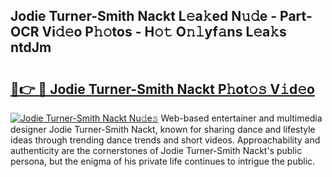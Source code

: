 ## Jodie Turner-Smith Nackt L𝚎a𝚔ed N𝚞𝚍e - Part-OCR Vi𝚍𝚎o P𝚑𝚘tos - H𝚘𝚝 O𝚗𝚕yf𝚊ns L𝚎a𝚔s ntdJm

# <h2><a href="http://kfcr7w.oniu.top/?m=Jodie+Turner-Smith+Nackt">🔗👉 🔴 Jodie Turner-Smith Nackt P𝚑ot𝚘𝚜 V𝚒d𝚎o</a></h2>

[![Jodie Turner-Smith Nackt Nu𝚍e𝚜](https://i.imgur.com/0qMVB7G.gif)](http://kfcr7w.oniu.top/?m=Jodie+Turner-Smith+Nackt)
Web-based entertainer and multimedia designer Jodie Turner-Smith Nackt, known for sharing dance and lifestyle ideas through trending dance trends and short videos. Approachability and authenticity are the cornerstones of Jodie Turner-Smith Nackt's public persona, but the enigma of his private life continues to intrigue the public.  
